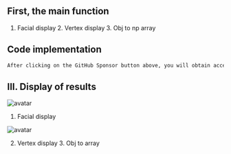 ##  First, the main function 

 1. Facial display 2. Vertex display 3. Obj to np array 

##  Code implementation 

  ```python  
After clicking on the GitHub Sponsor button above, you will obtain access permissions to my private code repository ( https://github.com/slowlon/my_code_bar ) to view this blog code. By searching the code number of this blog, you can find the code you need, code number is: 2024020309574428000
  ```  
##  III. Display of results 

 ![avatar]( 20201208205345463.png) 

 1. Facial display  

 ![avatar]( 20201208204334563.png) 

 2. Vertex display 3. Obj to array  

